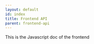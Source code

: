 ```yaml
---
layout: default
id: index
title: Frontend API
parent: frontend-api
---
```


This is the Javascript doc of the frontend